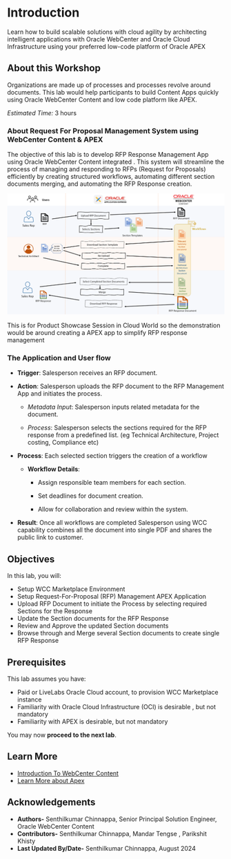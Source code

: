 # Introduction

Learn how to build scalable solutions with cloud agility by architecting intelligent applications with Oracle WebCenter and Oracle Cloud Infrastructure using your preferred low-code platform of Oracle APEX

## About this Workshop

Organizations are made up of processes and processes revolve around documents. This lab would help participants to build Content Apps quickly using Oracle WebCenter Content and low code platform like APEX.

*Estimated Time:* 3 hours

### About Request For Proposal Management System using WebCenter Content & APEX

The objective of this lab is to develop RFP Response Management App using Oracle WebCenter Content integrated . This system will streamline the process of managing and responding to RFPs (Request for Proposals) efficiently by  creating structured workflows, automating different section documents merging, and automating the RFP Response creation.

![Workshop Architecture](./images/rfp_mgmt_workshop_architecture1.png "RFP Management Workshop Architecture")

This is for Product Showcase Session in Cloud World so the demonstration would be around creating a APEX app to simplify RFP response management

### The Application and User flow

* **Trigger**: Salesperson receives an RFP document.

* **Action**: Salesperson uploads the RFP document to the RFP Management App and initiates the process.

  * *Metadata Input*: Salesperson inputs related metadata for the document.

  * *Process*: Salesperson selects the sections required for the RFP response from a predefined list. (eg Technical Architecture, Project costing, Compliance etc)

* **Process**: Each selected section triggers the creation of a workflow

  * **Workflow Details**:

    * Assign responsible team members for each section.

    * Set deadlines for document creation.

    * Allow for collaboration and review within the system.

* **Result**: Once all workflows are completed Salesperson using WCC capability combines all the document into single PDF and shares the public link to customer.

## Objectives

In this lab, you will:

* Setup WCC Marketplace Environment
* Setup Request-For-Proposal (RFP) Management APEX Application
* Upload RFP Document to initiate the Process by selecting required Sections for the Response
* Update the Section documents for the RFP Response
* Review and Approve the updated Section documents
* Browse through and Merge several Section documents to create single RFP Response

## Prerequisites

This lab assumes you have:

* Paid or LiveLabs Oracle Cloud account, to provision WCC Marketplace instance
* Familiarity with Oracle Cloud Infrastructure (OCI) is desirable , but not mandatory
* Familiarity with APEX is desirable, but not mandatory

You may now **proceed to the next lab**.

## Learn More

* [Introduction To WebCenter Content](https://docs.oracle.com/en/middleware/webcenter/content/12.2.1.4/index.html)
* [Learn More about Apex](https://apex.oracle.com/en/)

## Acknowledgements

* **Authors-** Senthilkumar Chinnappa, Senior Principal Solution Engineer, Oracle WebCenter Content
* **Contributors-** Senthilkumar Chinnappa, Mandar Tengse , Parikshit Khisty
* **Last Updated By/Date-** Senthilkumar Chinnappa, August 2024
